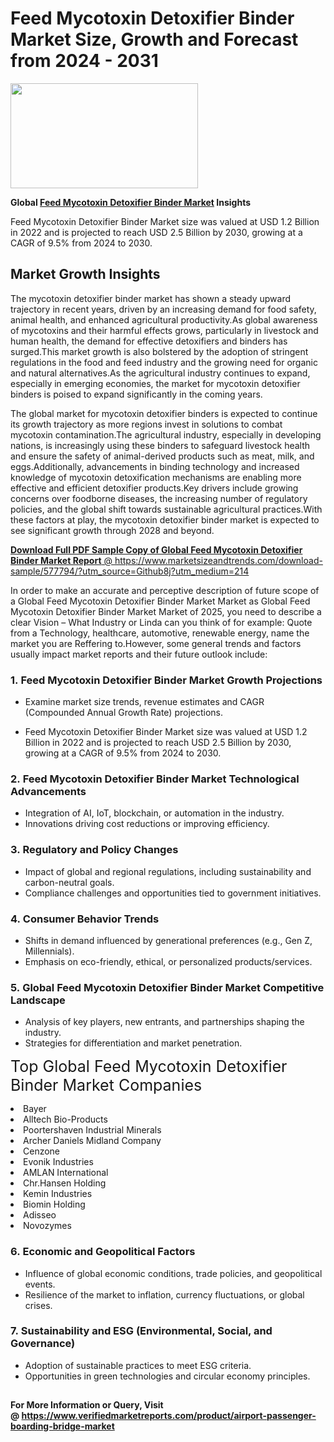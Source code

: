 <H1>Feed Mycotoxin Detoxifier Binder Market Size, Growth and Forecast from 2024 - 2031</H1><img class="aligncenter size-medium wp-image-584254" src="https://thirdeyenews.in/wp-content/uploads/2024/09/Global-Market-Research-300x168.jpeg" alt="" width="300" height="168" /><p><strong>Global&nbsp;<a href="https://www.marketsizeandtrends.com/download-sample/577794/?utm_source=Github8j?utm_medium=214">Feed Mycotoxin Detoxifier Binder Market</a> Insights</strong></p><p>Feed Mycotoxin Detoxifier Binder Market size was valued at USD 1.2 Billion in 2022 and is projected to reach USD 2.5 Billion by 2030, growing at a CAGR of 9.5% from 2024 to 2030.</p><p><h2>Market Growth Insights</h2> <p>The mycotoxin detoxifier binder market has shown a steady upward trajectory in recent years, driven by an increasing demand for food safety, animal health, and enhanced agricultural productivity.As global awareness of mycotoxins and their harmful effects grows, particularly in livestock and human health, the demand for effective detoxifiers and binders has surged.This market growth is also bolstered by the adoption of stringent regulations in the food and feed industry and the growing need for organic and natural alternatives.As the agricultural industry continues to expand, especially in emerging economies, the market for mycotoxin detoxifier binders is poised to expand significantly in the coming years.</p> <p><a href="#"></a></p> <p>The global market for mycotoxin detoxifier binders is expected to continue its growth trajectory as more regions invest in solutions to combat mycotoxin contamination.The agricultural industry, especially in developing nations, is increasingly using these binders to safeguard livestock health and ensure the safety of animal-derived products such as meat, milk, and eggs.Additionally, advancements in binding technology and increased knowledge of mycotoxin detoxification mechanisms are enabling more effective and efficient detoxifier products.Key drivers include growing concerns over foodborne diseases, the increasing number of regulatory policies, and the global shift towards sustainable agricultural practices.With these factors at play, the mycotoxin detoxifier binder market is expected to see significant growth through 2028 and beyond.</p> <p><a href="#"></p><p><span class=""><strong>Download Full PDF Sample Copy of Global Feed Mycotoxin Detoxifier Binder Market Report</strong> @ <a href="https://www.marketsizeandtrends.com/download-sample/577794/?utm_source=Github8j?utm_medium=214" target="_blank">https://www.marketsizeandtrends.com/download-sample/577794/?utm_source=Github8j?utm_medium=214</a></span></p><p>In order to make an accurate and perceptive description of future scope of a Global&nbsp;Feed Mycotoxin Detoxifier Binder Market Market as Global&nbsp;Feed Mycotoxin Detoxifier Binder Market Market of 2025, you need to describe a clear Vision &ndash; What Industry or Linda can you think of for example: Quote from a Technology, healthcare, automotive, renewable energy, name the market you are Reffering to.However, some general trends and factors usually impact market reports and their future outlook include:</p><h3>1.&nbsp;<strong>Feed Mycotoxin Detoxifier Binder Market Growth Projections</strong></h3><ul><li>Examine market size trends, revenue estimates and CAGR (Compounded Annual Growth Rate) projections.</li><li><p>Feed Mycotoxin Detoxifier Binder Market size was valued at USD 1.2 Billion in 2022 and is projected to reach USD 2.5 Billion by 2030, growing at a CAGR of 9.5% from 2024 to 2030.</p></li></ul><h3>2.&nbsp;<strong>Feed Mycotoxin Detoxifier Binder Market Technological Advancements</strong></h3><ul><li>Integration of AI, IoT, blockchain, or automation in the industry.</li><li>Innovations driving cost reductions or improving efficiency.</li></ul><h3>3.&nbsp;<strong>Regulatory and Policy Changes</strong></h3><ul><li>Impact of global and regional regulations, including sustainability and carbon-neutral goals.</li><li>Compliance challenges and opportunities tied to government initiatives.</li></ul><h3>4.&nbsp;<strong>Consumer Behavior Trends</strong></h3><ul><li>Shifts in demand influenced by generational preferences (e.g., Gen Z, Millennials).</li><li>Emphasis on eco-friendly, ethical, or personalized products/services.</li></ul><h3>5.&nbsp;<strong>Global Feed Mycotoxin Detoxifier Binder Market Competitive Landscape</strong></h3><ul><li>Analysis of key players, new entrants, and partnerships shaping the industry.</li><li>Strategies for differentiation and market penetration.</li></ul><p data-pm-slice="1 1 []"><span style="color: inherit; font-family: inherit; font-size: 25px;">Top Global Feed Mycotoxin Detoxifier Binder Market Companies</span></p><div class="" data-test-id=""><p><li>Bayer</li><li> Alltech Bio-Products</li><li> Poortershaven Industrial Minerals</li><li> Archer Daniels Midland Company</li><li> Cenzone</li><li> Evonik Industries</li><li> AMLAN International</li><li> Chr.Hansen Holding</li><li> Kemin Industries</li><li> Biomin Holding</li><li> Adisseo</li><li> Novozymes</li></p></div><h3>6.&nbsp;<strong>Economic and Geopolitical Factors</strong></h3><ul><li>Influence of global economic conditions, trade policies, and geopolitical events.</li><li>Resilience of the market to inflation, currency fluctuations, or global crises.</li></ul><h3>7.&nbsp;<strong>Sustainability and ESG (Environmental, Social, and Governance)</strong></h3><ul><li>Adoption of sustainable practices to meet ESG criteria.</li><li>Opportunities in green technologies and circular economy principles.</li></ul><h2><strong style="font-size: 14px;">For More Information or Query, Visit @&nbsp;</strong><a style="background-color: #ffffff; font-size: 14px;" href="https://www.marketsizeandtrends.com/report/feed-mycotoxin-detoxifier-binder-market/" target="_blank">https://www.verifiedmarketreports.com/product/airport-passenger-boarding-bridge-market</a></h2>